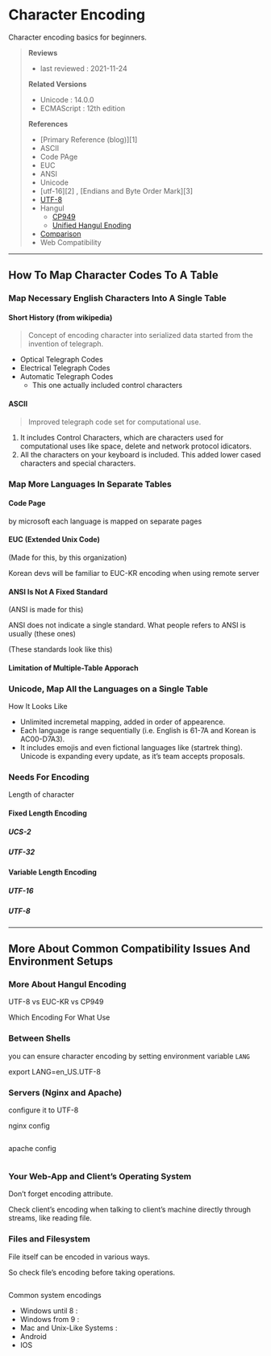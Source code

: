 # Character Encoding

Character encoding basics for beginners.

> **Reviews**
> 
> - last reviewed : 2021-11-24
> 
> **Related Versions**
> 
> - Unicode : 14.0.0
> - ECMAScript : 12th edition
> 
> **References**
> 
> * [Primary Reference (blog)][1]
> * ASCII
> * Code PAge
> * EUC
> * ANSI
> * Unicode
> * [utf-16][2] , [Endians and Byte Order Mark][3]
> * [UTF-8]()
> * Hangul
>   * [CP949]()
>   * [Unified Hangul Enoding]()
> * [Comparison]()
> * Web Compatibility

----

## How To Map Character Codes To A Table

### Map Necessary English Characters Into A Single Table

#### Short History (from wikipedia)

> Concept of encoding character into serialized data started from the invention of telegraph.

* Optical Telegraph Codes
* Electrical Telegraph Codes
* Automatic Telegraph Codes
	* This one actually included control characters

#### ASCII

>  Improved telegraph code set for computational use.

1. It includes Control Characters, which are characters used for computational uses like space, delete and network protocol idicators.
2. All the characters on your keyboard is included. This added lower cased characters and special characters. 

### Map More Languages In Separate Tables

#### Code Page

by microsoft
each language is mapped on separate pages

#### EUC (Extended Unix Code)

(Made for this, by this organization)

Korean devs will be familiar to EUC-KR encoding when using remote server 

#### ANSI Is Not A Fixed Standard

(ANSI is made for this)

ANSI does not indicate a single standard. What people refers to ANSI is usually (these ones)

(These standards look like this) 

#### Limitation of Multiple-Table Apporach

### Unicode, Map All the Languages on a Single Table

How It Looks Like

- Unlimited incremetal mapping, added in order of appearence.
- Each language is range sequentially (i.e. English is 61-7A and Korean is AC00-D7A3).
- It includes emojis and even fictional languages like (startrek thing). Unicode is expanding every update, as it’s team accepts proposals.

### Needs For Encoding

Length of character

#### Fixed Length Encoding

##### UCS-2

##### UTF-32

#### Variable Length Encoding

##### UTF-16

##### UTF-8

----

## More About Common Compatibility Issues And Environment Setups

### More About Hangul Encoding

UTF-8 vs EUC-KR vs CP949

Which Encoding For What Use

### Between Shells

you can ensure character encoding by setting environment variable `LANG` 

export LANG=en\_US.UTF-8

### Servers (Nginx and Apache)

configure it to UTF-8

nginx config
```nginx

```

apache config
```apache

```

### Your Web-App and Client’s Operating System

Don’t forget encoding attribute.

Check client’s encoding when talking to client’s machine directly through streams, like reading file.

### Files and Filesystem

File itself can be encoded in various ways.

So check file’s encoding before taking operations.
```bash

```

Common system encodings
- Windows until 8 : 
- Windows from 9 : 
- Mac and Unix-Like Systems : 
- Android
- IOS
